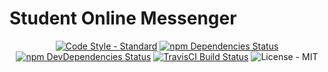 # Student Online Messenger
<p align="center">
  <a href="http://standardjs.com/"><img src="https://img.shields.io/badge/code%20style-standard-brightgreen.svg" alt="Code Style - Standard"></a>
  <a href="https://david-dm.org/jp-systems/som"><img src="https://david-dm.org/jp-systems/som/status.svg" alt="npm Dependencies Status"></a>
  <a href="https://david-dm.org/jp-systems/som?type=dev"><img src="https://david-dm.org/jp-systems/som/dev-status.svg" alt="npm DevDependencies Status"></a>
  <a href="https://travis-ci.org/jp-systems/som"><img src="https://travis-ci.org/jp-systems/som.svg?branch=master" alt="TravisCI Build Status"></a>
  <img src="https://img.shields.io/badge/license-MIT-blue.svg" alt="License - MIT"><br>
</p>
